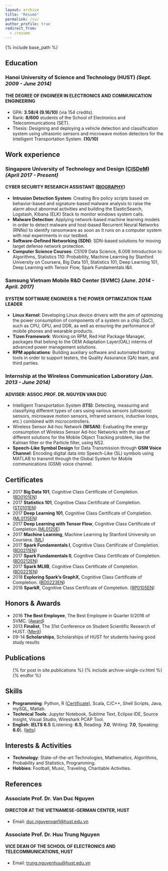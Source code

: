 ```yaml
---
layout: archive
title: "Résumé"
permalink: /cv/
author_profile: true
redirect_from:
  - /resume
---
```


{% include base_path %}

## Education
### Hanoi University of Science and Technology (HUST) _(Sept. 2009 - June 2014)_
#### THE DEGREE OF ENGINEER IN ELECTRONICS AND COMMUNICATION ENGINEERING
* GPA: **3.58/4 (9.16/10)** (via 154 credits).
* Rank: **8/600** students of the School of Electronics and Telecommunications (SET).
* Thesis: Designing and deploying a vehicle detection and classification system using ultrasonic sensors and microwave motion detectors for the Intelligent Transportation System. **(10/10)**

## Work experience
### Singapore University of Technology and Design ([CISDeM](https://temasek-labs.sutd.edu.sg/projects/cross-functional-information-system-for-decision-making-cisdem/)) _(April 2017 - Present)_
#### CYBER SECURITY RESEARCH ASSISTANT ([BIOGRAPHY](https://temasek-labs.sutd.edu.sg/people/dinh-duy-khanh/))
* **Intrusion Detection System**: Creating Bro policy scripts based on behavior-based and signature-based malware analysis to raise the alarm about abnormal activities and building the ElasticSearch, Logstash, Kibana (ELK) Stack to monitor windows system calls.
* **Malware Detection**: Applying network-based machine learning models in order to detect malware and host-based Recurrent Neural Networks (RNNs) to identify ransomware as soon as it runs on a computer system with real experiments in our testbed.
* **Software-Defined Networking (SDN)**: SDN-based solutions for moving target defense network protection.
* **Computer Science Courses**: CS109 Data Science, 6.006 Introduction to Algorithms, Statistics 110: Probability, Machine Learning by Stanford University on Coursera, Big Data 101, Statistics 101, Deep Learning 101, Deep Learning with Tensor Flow, Spark Fundamentals I&II.

### Samsung Vietnam Mobile R&D Center (SVMC) _(June. 2014 - April. 2017)_
#### SYSTEM SOFTWARE ENGINEER & THE POWER OPTIMIZATION TEAM LEADER
* **Linux Kernel**: Developing Linux device drivers with the aim of optimizing the power consumption of components of a system on a chip (SoC), such as CPU, GPU, and DDR, as well as ensuring the performance of mobile phones and wearable products.
* **Tizen Framework**: Working on RPM, Red Hat Package Manager, packages that belong to the OEM Adaptation Layer(OAL) interms of advanced power management solutions.
* **RPM applications**: Building auxiliary software and automated testing tools in order to support testers, the Quality Assurance (QA) team, and third parties.

### Internship at the Wireless Communication Laboratory _(Jan. 2013 - June 2014)_
#### ADVISER: ASSOC.PROF. DR. NGUYEN VAN DUC
* Intelligent Transportation System **(ITS)**: Detecting, measuring and classifying different types of cars using various sensors (ultrasonic sensors, microwave motion sensors, infrared sensors, inductive loops, etc.) combined with microcontrollers.
* Wireless Sensor Ad-hoc Network **(WSAN)**: Evaluating the energy consumption of Wireless Sensor Ad-hoc Networks with the use of different solutions for the Mobile Object Tracking problem, like the Kalman filter or the Particle filter, using NS2.
* **Speech-Like Symbol Design** for Data Transmission through **GSM Voice Channel**: Encoding digital data into Speech-Like (SL) symbols using MATLAB to transmit through the Global System for Mobile communications (GSM) voice channel.
  
## Certificates
* 2017 **Big Data 101**, Cognitive Class Certificate of Completion. ([BD0101EN](https://courses.cognitiveclass.ai/certificates/user/693399/course/course-v1:BigDataUniversity+BD0101EN+2016_T2))
* 2017 **Statistics 101**, Cognitive Class Certificate of Completion. ([ST0101EN](https://courses.cognitiveclass.ai/certificates/user/693399/course/course-v1:BigDataUniversity+ST0101EN+2017))
* 2017 **Deep Learning 101**, Cognitive Class Certificate of Completion. ([ML0115EN](https://courses.cognitiveclass.ai/certificates/user/693399/course/course-v1:BigDataUniversity+ML0115EN+2016))
* 2017 **Deep Learning with Tensor Flow**, Cognitive Class Certificate of Completion.([ML0120E](https://courses.cognitiveclass.ai/certificates/user/693399/course/course-v1:BigDataUniversity+ML0120EN+2016))
* 2017 **Machine Learning**, Machine Learning by Stanford University on Coursera. ([ML](https://www.coursera.org/account/accomplishments/certificate/GTC5K63A2D5G))
* 2017 **Spark Fundamentals I**, Cognitive Class Certificate of Completion. ([BD0211EN](https://courses.cognitiveclass.ai/certificates/07a24e8b32e7427e891dedbf422bc37d))
* 2017 **Spark Fundamentals II**, Cognitive Class Certificate of Completion. ([BD0212EN](https://courses.cognitiveclass.ai/certificates/e958165dc6764650b628d83be6ac771c))
* 2017 **Spark MLlIB**, Cognitive Class Certificate of Completion. ([BD0221EN](https://courses.cognitiveclass.ai/certificates/f2baa151b4324094ad510d8ac2683a69))
* 2018 **Exploring Spark’s GraphX**, Cognitive Class Certificate of Completion. ([BD0223EN](https://courses.cognitiveclass.ai/certificates/user/693399/course/course-v1:BigDataUniversity+BD0223EN+2016))
* 2018 **SparkR**, Cognitive Class Certificate of Completion. ([RP0105EN](https://courses.cognitiveclass.ai/certificates/af43fbd332c84e73bb6a6b022c2fd2e9))

## Honors & Awards
* 2016 **The Best Employee**, The Best Employee in Quarter II/2016 of SVMC. ([Award](https://view.publitas.com/singapore-university-of-technology-and-design/thebestemployee/page/1))
* 2013 **Finalist**, The 31st Conference on Student Scientific Research of HUST. ([Merit](https://view.publitas.com/singapore-university-of-technology-and-design/conference-on-student-scientific-research-of-hust/page/2-3))
* 09-14 **Scholarships**, Scholarships of HUST for students having good study results

## Publications
  <ul>{% for post in site.publications %}
    {% include archive-single-cv.html %}
  {% endfor %}</ul>

## Skills
* **Programming**: Python, R ([Certificate](https://www.datacamp.com/statement-of-accomplishment/course/9e72a6a298e653f8dde27a8aa98100076b2b3eb6)), Scala, C/C++, Shell Scripts, Java, mySQL, Matlab.
* **Technical Tools**: Jupyter Notebook, Sublime Text, Eclipse IDE, Source Insight, Visual Studio, Wireshark PCAP Tool.
* **English**: **IELTS 6.5** (Listening: **6.5**, Reading: **7.0**, Writing: **7.0**, Speaking: **6.0**). ([Ielts](https://view.publitas.com/singapore-university-of-technology-and-design/ieltsscore/))

## Interests & Activities
* **Technology**: State-of-the-art Technologies, Mathematics, Algorithms, Probability and Statistics, Programming.
* **Hobbies**: Football, Music, Traveling, Charitable Activities.

## References
### Associate Prof. Dr. Van Duc Nguyen
#### DIRECTOR AT THE VIETNAMESE-GERMAN CENTER, HUST
* Email: duc.nguyenvan1@hust.edu.vn

### Associate Prof. Dr. Huu Trung Nguyen
#### VICE DEAN OF THE SCHOOL OF ELECTRONICS AND TELECOMMUNICATIONS, HUST
* Email: trung.nguyenhuu@hust.edu.vn

<!---
Talks
======
  <ul>{% for post in site.talks %}
    {% include archive-single-talk-cv.html %}
  {% endfor %}</ul>

Teaching
======
  <ul>{% for post in site.teaching %}
    {% include archive-single-cv.html %}
  {% endfor %}</ul>

Service and leadership
======
* Currently signed in to 43 different slack teams

-->
